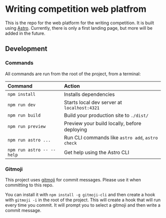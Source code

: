 # Writing competition web platfrom

This is the repo for the web platform for the writing competition. It is built using [Astro](https://astro.build/). Currently, there is only a first landing page, but more will be added in the future.

## Development
### Commands

All commands are run from the root of the project, from a terminal:

| Command                   | Action                                           |
| :------------------------ | :----------------------------------------------- |
| `npm install`             | Installs dependencies                            |
| `npm run dev`             | Starts local dev server at `localhost:4321`      |
| `npm run build`           | Build your production site to `./dist/`          |
| `npm run preview`         | Preview your build locally, before deploying     |
| `npm run astro ...`       | Run CLI commands like `astro add`, `astro check` |
| `npm run astro -- --help` | Get help using the Astro CLI                     |

### Gitmoji

This project uses [gitmoji](https://gitmoji.dev/) for commit messages. Please use it when committing to this repo.

You can install it with `npm install -g gitmoji-cli` and then create a hook with `gitmoji -i` in the root of the project. This will create a hook that will run every time you commit. It will prompt you to select a gitmoji and then write a commit message.